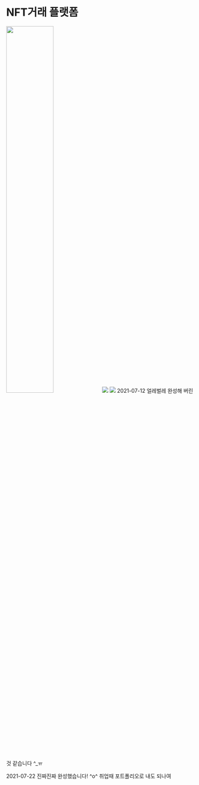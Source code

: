 # NFT거래 플랫폼
<img src = "https://user-images.githubusercontent.com/52521457/124526071-8e325780-de3c-11eb-9d07-c782d74710a9.jpg"  width="50%" height="50%">  
<img src="https://img.shields.io/badge/-JavaScript-yellow?style=flat-square&logo=JavaScript", "https://img.shields.io/badge/React--Native-0.64.2-blue?style=flat-square&logo=React">
<img src="https://img.shields.io/badge/React--Native-0.64.2-blue?style=flat-square&logo=React">
2021-07-12 얼레벌레 완성해 버린것 같습니다 ^_ㅠ  

2021-07-22 진짜진짜 완성했습니다! ^o^ 취업때 포트폴리오로 내도 되나여
